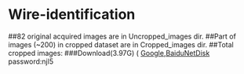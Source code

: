 # Wire-identification  
##82 original acquired images are in Uncropped_images dir.
##Part of images (~200) in cropped dataset are in Cropped_images dir.
##Total cropped images:
###Download(3.97G) ( [Google](https://drive.google.com/file/d/12z3W1IzqxERo-tvBkmzojJHT5zRccCN_/view?usp=sharing),[BaiduNetDisk](https://pan.baidu.com/s/1RW4S3hoy637k9bws5YqCcg) password:njl5
